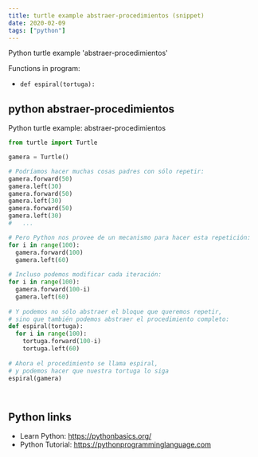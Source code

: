 ```yaml
---
title: turtle example abstraer-procedimientos (snippet)
date: 2020-02-09
tags: ["python"]
---
```

Python turtle example 'abstraer-procedimientos'

Functions in program: 
* `def espiral(tortuga):`

## python abstraer-procedimientos

Python turtle example: abstraer-procedimientos

```python
from turtle import Turtle

gamera = Turtle()

# Podríamos hacer muchas cosas padres con sólo repetir:
gamera.forward(50)
gamera.left(30)
gamera.forward(50)
gamera.left(30)
gamera.forward(50)
gamera.left(30)
#   ...

# Pero Python nos provee de un mecanismo para hacer esta repetición:
for i in range(100):
  gamera.forward(100)
  gamera.left(60)
  
# Incluso podemos modificar cada iteración:
for i in range(100):
  gamera.forward(100-i)
  gamera.left(60)
  
# Y podemos no sólo abstraer el bloque que queremos repetir,
# sino que también podemos abstraer el procedimiento completo:
def espiral(tortuga):
  for i in range(100):
    tortuga.forward(100-i)
    tortuga.left(60)
    
# Ahora el procedimiento se llama espiral, 
# y podemos hacer que nuestra tortuga lo siga
espiral(gamera)




```

## Python links

- Learn Python: https://pythonbasics.org/
- Python Tutorial: https://pythonprogramminglanguage.com
